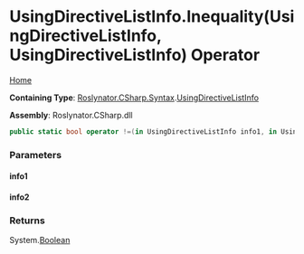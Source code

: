 <a name="_top"></a>

# UsingDirectiveListInfo\.Inequality\(UsingDirectiveListInfo, UsingDirectiveListInfo\) Operator

[Home](../../../../../README.md#_top)

**Containing Type**: [Roslynator.CSharp.Syntax](../../README.md#_top)\.[UsingDirectiveListInfo](../README.md#_top)

**Assembly**: Roslynator\.CSharp\.dll

```csharp
public static bool operator !=(in UsingDirectiveListInfo info1, in UsingDirectiveListInfo info2)
```

### Parameters

#### info1

#### info2

### Returns

System\.[Boolean](https://docs.microsoft.com/en-us/dotnet/api/system.boolean)

